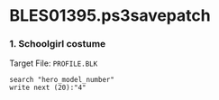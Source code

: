 # BLES01395.ps3savepatch

### 1. Schoolgirl costume

Target File: `PROFILE.BLK`

```
search "hero_model_number"
write next (20):"4"
```

